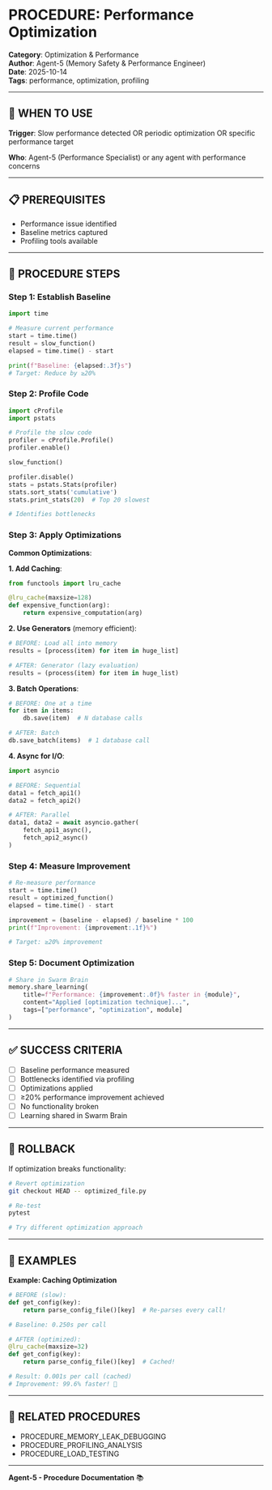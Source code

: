 # PROCEDURE: Performance Optimization

**Category**: Optimization & Performance  
**Author**: Agent-5 (Memory Safety & Performance Engineer)  
**Date**: 2025-10-14  
**Tags**: performance, optimization, profiling

---

## 🎯 WHEN TO USE

**Trigger**: Slow performance detected OR periodic optimization OR specific performance target

**Who**: Agent-5 (Performance Specialist) or any agent with performance concerns

---

## 📋 PREREQUISITES

- Performance issue identified
- Baseline metrics captured
- Profiling tools available

---

## 🔄 PROCEDURE STEPS

### **Step 1: Establish Baseline**

```python
import time

# Measure current performance
start = time.time()
result = slow_function()
elapsed = time.time() - start

print(f"Baseline: {elapsed:.3f}s")
# Target: Reduce by ≥20%
```

### **Step 2: Profile Code**

```python
import cProfile
import pstats

# Profile the slow code
profiler = cProfile.Profile()
profiler.enable()

slow_function()

profiler.disable()
stats = pstats.Stats(profiler)
stats.sort_stats('cumulative')
stats.print_stats(20)  # Top 20 slowest

# Identifies bottlenecks
```

### **Step 3: Apply Optimizations**

**Common Optimizations**:

**1. Add Caching**:
```python
from functools import lru_cache

@lru_cache(maxsize=128)
def expensive_function(arg):
    return expensive_computation(arg)
```

**2. Use Generators** (memory efficient):
```python
# BEFORE: Load all into memory
results = [process(item) for item in huge_list]

# AFTER: Generator (lazy evaluation)
results = (process(item) for item in huge_list)
```

**3. Batch Operations**:
```python
# BEFORE: One at a time
for item in items:
    db.save(item)  # N database calls

# AFTER: Batch
db.save_batch(items)  # 1 database call
```

**4. Async for I/O**:
```python
import asyncio

# BEFORE: Sequential
data1 = fetch_api1()
data2 = fetch_api2()

# AFTER: Parallel
data1, data2 = await asyncio.gather(
    fetch_api1_async(),
    fetch_api2_async()
)
```

### **Step 4: Measure Improvement**

```python
# Re-measure performance
start = time.time()
result = optimized_function()
elapsed = time.time() - start

improvement = (baseline - elapsed) / baseline * 100
print(f"Improvement: {improvement:.1f}%")

# Target: ≥20% improvement
```

### **Step 5: Document Optimization**

```python
# Share in Swarm Brain
memory.share_learning(
    title=f"Performance: {improvement:.0f}% faster in {module}",
    content="Applied [optimization technique]...",
    tags=["performance", "optimization", module]
)
```

---

## ✅ SUCCESS CRITERIA

- [ ] Baseline performance measured
- [ ] Bottlenecks identified via profiling
- [ ] Optimizations applied
- [ ] ≥20% performance improvement achieved
- [ ] No functionality broken
- [ ] Learning shared in Swarm Brain

---

## 🔄 ROLLBACK

If optimization breaks functionality:

```bash
# Revert optimization
git checkout HEAD -- optimized_file.py

# Re-test
pytest

# Try different optimization approach
```

---

## 📝 EXAMPLES

**Example: Caching Optimization**

```python
# BEFORE (slow):
def get_config(key):
    return parse_config_file()[key]  # Re-parses every call!

# Baseline: 0.250s per call

# AFTER (optimized):
@lru_cache(maxsize=32)
def get_config(key):
    return parse_config_file()[key]  # Cached!

# Result: 0.001s per call (cached)
# Improvement: 99.6% faster! 🚀
```

---

## 🔗 RELATED PROCEDURES

- PROCEDURE_MEMORY_LEAK_DEBUGGING
- PROCEDURE_PROFILING_ANALYSIS
- PROCEDURE_LOAD_TESTING

---

**Agent-5 - Procedure Documentation** 📚


